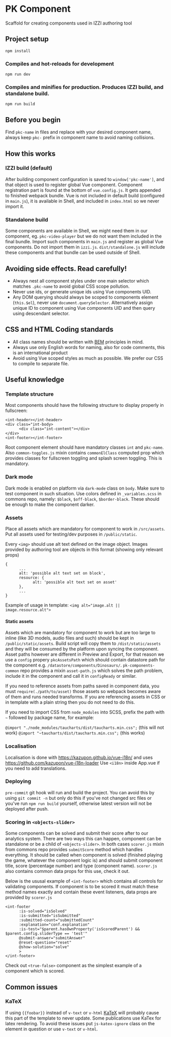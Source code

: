 # PK Component
Scaffold for creating components used in IZZI authoring tool

## Project setup
```
npm install
```

### Compiles and hot-reloads for development
```
npm run dev
```

### Compiles and minifies for production. Produces IZZI build, and standalone build.
```
npm run build
```

## Before you begin
Find `pkc-name` in files and replace with your desired component name, always keep `pkc-` prefix in component name to avoid naming collisions.

## How this works

### IZZI build (default)
After building component configuration is saved to `window['pkc-name']`, and that object is used to register global Vue component. Component registration part is found at the bottom of `vue.config.js`. It gets appended to finished webpack bundle.
Vue is not included in default build (configured in `main.js`), it is available in Shell, and included in `index.html` so we never import it.

### Standalone build
Some components are available in Shell, we might need them in our component, eg. `pkc-video-player` but we do not want them included in the final bundle. Import such components in `main.js` and register as global Vue components. Do not import them in `izzi.js`. `dist/standalone.js` will include these components and that bundle can be used outside of Shell.

## Avoiding side effects. Read carefully!
* Always nest all component styles under one main selector which matches `.pkc-name` to avoid global CSS scope pollution.
* Never use ids, or generate unique ids using Vue components UID.
* Any DOM querying should always be scoped to components element (`this.$el`), never use `document.querySelector`. Alternatively assign unique ID to component using Vue components UID and then query using descendant selector.

## CSS and HTML Coding standards
* All class names should be written with [BEM](http://getbem.com/introduction/) principles in mind.
* Always use only English words for naming, also for code comments, this is an international product
* Avoid using Vue scoped styles as much as possible. We prefer our CSS to compile to separate file.

## Useful knowledge

### Template structure
Most components should have the following structure to display properly in fullscreen:
```
<int-header></int-header>
<div class="int-body>
      <div class="int-content"></div>
</div>
<int-footer></int-footer>
```

Root component element should have mandatory classes `int` and `pkc-name`. Also `common-toggles.js` mixin contains `commonElClass` computed prop which provides classes for fullscreen toggling and splash screen toggling. This is mandatory.

### Dark mode
Dark mode is enabled on platform via `dark-mode` class on `body`. Make sure to test component in such situation. Use colors defined in `_variables.scss` in commons repo, namely: `$black`, `$off-black`, `$border-black`. These should be enough to make the component darker.

### Assets
Place all assets which are mandatory for component to work in `/src/assets`. Put all assets used for testing/dev purposes in `/public/static`.

Every `<img>` should use alt text defined on the image object. Images provided by authoring tool are objects in this format (showing only relevant props)
```
{
      ...
      alt: 'possible alt text set on block',
      resource: {
            alt: 'possible alt text set on asset'
      },
      ...
}
```
Example of usage in template: `<img alt="image.alt || image.resource.alt">`

#### Static assets
Assets which are mandatory for component to work but are too large to inline (like 3D models, audio files and such) should be kept in `/public/static/assets`. Build script will copy them to `/dist/static/assets` and they will be consumed by the platform upon syncing the component. Asset paths however are different in Preview and Export, for that reason we use a `config` propery `pkcAssetsPath` which should contain datastore path for the component e.g. `/datastore/components/Dinosaurs/`. `pk-components-common` repo provides a mixin `asset-path.js` which solves the path problem, include it in the component and call it in `configReady` or similar.

If you need to reference assets from paths saved in component data, you must `require(./path/to/asset)` those assets so webpack becomes aware of them and runs needed transforms. If you are referencing assets in CSS or in template with a plain string then you do not need to do this.

If you need to import CSS from `node_modules` into SCSS, prefix the path with `~` followed by package name, for example:

`@import "./node_modules/taucharts/dist/taucharts.min.css";` (this will not work)
`@import "~taucharts/dist/taucharts.min.css";` (this works)




### Localisation
Localisation is done with https://kazupon.github.io/vue-i18n/ and uses https://github.com/kazupon/vue-i18n-loader
Use `<i18n>` inside App.vue if you need to add translations.

### Deploying
`pre-commit` git hook will run and build the project. You can avoid this by using `git commit -n` but only do this if you've not changed src files or you've run `npm run build` yourself, otherwise latest version will not be deployed after push.

### Scoring in `<objects-slider>`
Some components can be solved and submit their score after to our analytics system. There are two ways this can happen, component can be standalone or be a child of `<objects-slider>`. In both cases `scorer.js` mixin from commons repo provides `submitScore` method which handles everything. It should be called when component is solved (finished playing the game, whatever the component logic is) and should submit component title, score (percentage number) and type (component name).
`scorer.js` also contains common data props for this use, check it out. 

Below is the ususal example of `<int-footer>` which contains all controls for validating components. If component is to be scored it must match these method names exactly and contain these event listeners, data props are provided by `scorer.js`

```
<int-footer 
      :is-solved="isSolved"
      :is-submitted="isSubmitted"
      :submitted-count="submittedCount"
      :explanation="conf.explanation"
      :is-test="$parent.hasOwnProperty('isScoredParent') && $parent.config.sliderType == 'test'"
      @submit-answer="submitAnswer"
      @reset-question="reset"
      @show-solution="solve"
      >
</int-footer>
```

Check out `<true-false>` component as the simplest example of a component which is scored.


## Common issues

### KaTeX
If using `{{foobar}}` instead of `v-text` or `v-html` [KaTeX](https://katex.org/) will probably cause this part of the template to never update. Some publications use KaTex for latex rendering. To avoid these issues put `js-katex-ignore` class on the element in question or use `v-text` or `v-html`.